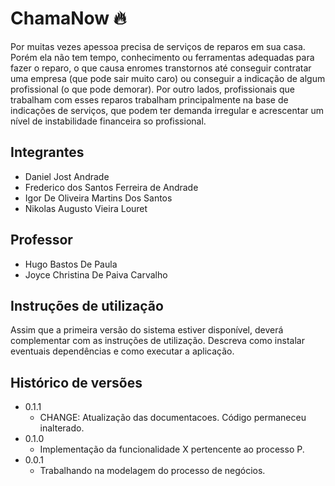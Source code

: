 # ChamaNow 🔥

Por muitas vezes apessoa precisa de serviços de reparos em sua casa. Porém ela não tem tempo, conhecimento ou ferramentas adequadas para fazer o reparo, o que causa enromes transtornos até conseguir contratar uma empresa (que pode sair muito caro) ou conseguir a indicação de algum profissional (o que pode demorar). Por outro lados, profissionais que trabalham com esses reparos trabalham principalmente na base de indicações de serviços, que podem ter demanda irregular e acrescentar um nível de instabilidade financeira so profissional.

## Integrantes

* Daniel Jost Andrade
* Frederico dos Santos Ferreira de Andrade
* Igor De Oliveira Martins Dos Santos
* Nikolas Augusto Vieira Louret

## Professor

* Hugo Bastos De Paula
* Joyce Christina De Paiva Carvalho

## Instruções de utilização

Assim que a primeira versão do sistema estiver disponível, deverá complementar com as instruções de utilização. Descreva como instalar eventuais dependências e como executar a aplicação.

## Histórico de versões

* 0.1.1
    * CHANGE: Atualização das documentacoes. Código permaneceu inalterado.
* 0.1.0
    * Implementação da funcionalidade X pertencente ao processo P.
* 0.0.1
    * Trabalhando na modelagem do processo de negócios.


